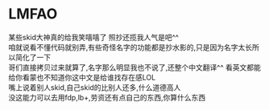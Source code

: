 # LMFAO
某些skid大神真的给我笑嘻嘻了 照抄还揽我人气是吧^^ \
咱就说看不懂代码就别弄,有些奇怪名字的功能都是抄水影的,只是因为名字太长所以简化了一下 \
哥们直接拷贝过来就算了,名字那么明显我也不说了,还整个中文翻译^^ 看英文都能给你看蒙也不知道你这中文是给谁找存在感LOL \
嘴上说着别人skid,自己skid的比别人还多,什么道德高人 \
没这能力可以去用fdp,lb+,劳资还有点自己的东西,你算什么东西
